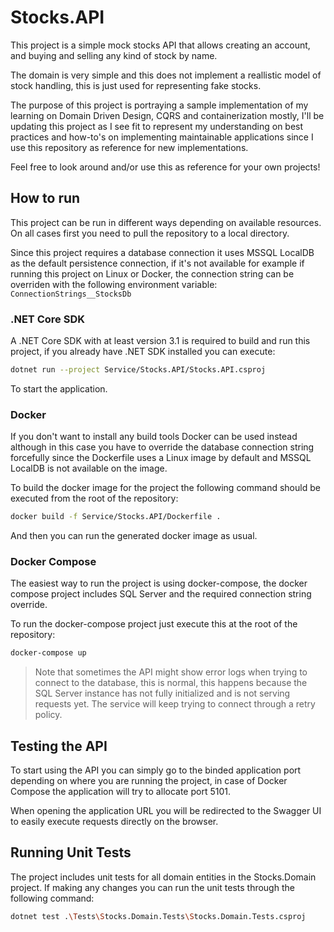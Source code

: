 # Stocks.API

This project is a simple mock stocks API that allows creating an account, and buying and selling any kind of stock by name.

The domain is very simple and this does not implement a reallistic model of stock handling, this is just used for representing fake stocks.

The purpose of this project is portraying a sample implementation of my learning on Domain Driven Design, CQRS and containerization mostly, I'll be updating
this project as I see fit to represent my understanding on best practices and how-to's on implementing maintainable applications since I use this
repository as reference for new implementations.

Feel free to look around and/or use this as reference for your own projects!

## How to run

This project can be run in different ways depending on available resources.
On all cases first you need to pull the repository to a local directory.

Since this project requires a database connection it uses MSSQL LocalDB as the default persistence connection, if it's not available for example if running this project on Linux or Docker, the connection string can be overriden with the following environment variable: `ConnectionStrings__StocksDb`


### .NET Core SDK

A .NET Core SDK with at least version 3.1 is required to build and run this project, if you already have .NET SDK installed you can execute:

```bash
dotnet run --project Service/Stocks.API/Stocks.API.csproj
```

To start the application.

### Docker

If you don't want to install any build tools Docker can be used instead although in this case you have to override the database connection string forcefully since the Dockerfile uses a Linux image by default and MSSQL LocalDB is not available on the image.

To build the docker image for the project the following command should be executed from the root of the repository:

```bash
docker build -f Service/Stocks.API/Dockerfile .
```

And then you can run the generated docker image as usual.

### Docker Compose

The easiest way to run the project is using docker-compose, the docker compose project includes SQL Server and the required connection string override.

To run the docker-compose project just execute this at the root of the repository:

```bash
docker-compose up
```

> Note that sometimes the API might show error logs when trying to connect to the database, this is normal, this happens because the SQL Server instance has not fully initialized and is not serving requests yet. The service will keep trying to connect through a retry policy.

## Testing the API

To start using the API you can simply go to the binded application port depending on where you are running the project, in case of Docker Compose the application will try to allocate port 5101.

When opening the application URL you will be redirected to the Swagger UI to easily execute requests directly on the browser.

## Running Unit Tests

The project includes unit tests for all domain entities in the Stocks.Domain project.
If making any changes you can run the unit tests through the following command:

```bash
dotnet test .\Tests\Stocks.Domain.Tests\Stocks.Domain.Tests.csproj
```